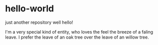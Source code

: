 # hello-world
just another repository
well hello! 

I'm a very special kind of entity, who loves the feel the breeze of a faling leave.
I prefer the leave of an oak tree over the leave of an willow tree.
